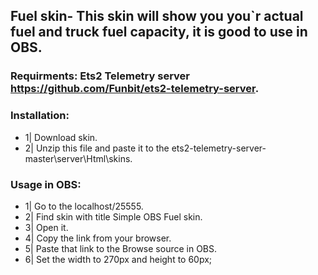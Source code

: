 ## Fuel skin- This skin will show you you`r actual fuel and truck fuel capacity, it is good to use in OBS.

### Requirments: Ets2 Telemetry server https://github.com/Funbit/ets2-telemetry-server.

### Installation:
- 1| Download skin.
- 2| Unzip this file and paste it to the ets2-telemetry-server-master\server\Html\skins.

### Usage in OBS: 
- 1| Go to the localhost/25555.
- 2| Find skin with title Simple OBS Fuel skin.
- 3| Open it.
- 4| Copy the link from your browser.
- 5| Paste that link to the Browse source in OBS.
- 6| Set the width to 270px and height to 60px; 
